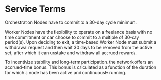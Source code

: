 # Service Terms
Orchestration Nodes have to commit to a 30-day cycle minimum.

Worker Nodes have the flexibility to operate on a freelance basis with no time commitment or can choose to commit to a multiple of 30-day period(s). Upon deciding to exit, a time-based Worker Node must submit a withdrawal request and then wait 30 days to be removed from the active set, after which it can unstake and withdraw all accrued rewards.

To incentivize stability and long-term participation, the network offers an accrued-time bonus. This bonus is calculated as a function of the duration for which a node has been active and continuously running.
